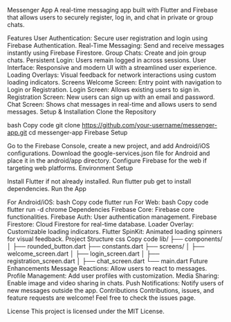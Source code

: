 Messenger App
A real-time messaging app built with Flutter and Firebase that allows users to securely register, log in, and chat in private or group chats.

Features
User Authentication: Secure user registration and login using Firebase Authentication.
Real-Time Messaging: Send and receive messages instantly using Firebase Firestore.
Group Chats: Create and join group chats.
Persistent Login: Users remain logged in across sessions.
User Interface: Responsive and modern UI with a streamlined user experience.
Loading Overlays: Visual feedback for network interactions using custom loading indicators.
Screens
Welcome Screen: Entry point with navigation to Login or Registration.
Login Screen: Allows existing users to sign in.
Registration Screen: New users can sign up with an email and password.
Chat Screen: Shows chat messages in real-time and allows users to send messages.
Setup & Installation
Clone the Repository

bash
Copy code
git clone https://github.com/your-username/messenger-app.git
cd messenger-app
Firebase Setup

Go to the Firebase Console, create a new project, and add Android/iOS configurations.
Download the google-services.json file for Android and place it in the android/app directory.
Configure Firebase for the web if targeting web platforms.
Environment Setup

Install Flutter if not already installed.
Run flutter pub get to install dependencies.
Run the App

For Android/iOS:
bash
Copy code
flutter run
For Web:
bash
Copy code
flutter run -d chrome
Dependencies
Firebase Core: Firebase core functionalities.
Firebase Auth: User authentication management.
Firebase Firestore: Cloud Firestore for real-time database.
Loader Overlay: Customizable loading indicators.
Flutter SpinKit: Animated loading spinners for visual feedback.
Project Structure
css
Copy code
lib/
├── components/
│   ├── rounded_button.dart
├── constants.dart
├── screens/
│   ├── welcome_screen.dart
│   ├── login_screen.dart
│   ├── registration_screen.dart
│   ├── chat_screen.dart
└── main.dart
Future Enhancements
Message Reactions: Allow users to react to messages.
Profile Management: Add user profiles with customization.
Media Sharing: Enable image and video sharing in chats.
Push Notifications: Notify users of new messages outside the app.
Contributions
Contributions, issues, and feature requests are welcome! Feel free to check the issues page.

License
This project is licensed under the MIT License.


